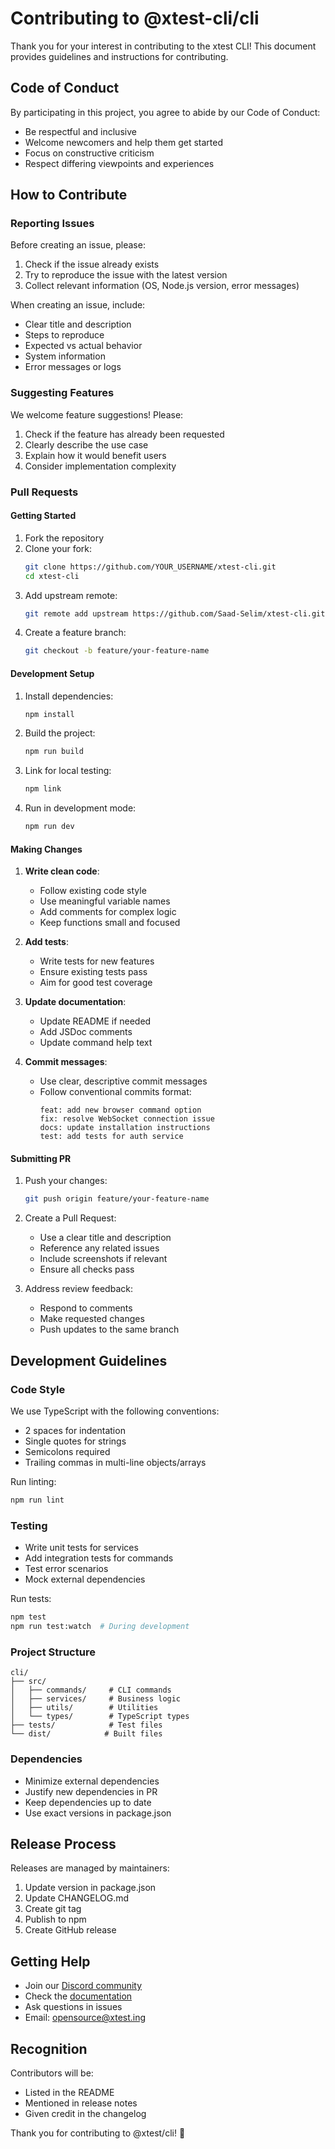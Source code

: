 # Contributing to @xtest-cli/cli

Thank you for your interest in contributing to the xtest CLI! This document provides guidelines and instructions for contributing.

## Code of Conduct

By participating in this project, you agree to abide by our Code of Conduct:
- Be respectful and inclusive
- Welcome newcomers and help them get started
- Focus on constructive criticism
- Respect differing viewpoints and experiences

## How to Contribute

### Reporting Issues

Before creating an issue, please:
1. Check if the issue already exists
2. Try to reproduce the issue with the latest version
3. Collect relevant information (OS, Node.js version, error messages)

When creating an issue, include:
- Clear title and description
- Steps to reproduce
- Expected vs actual behavior
- System information
- Error messages or logs

### Suggesting Features

We welcome feature suggestions! Please:
1. Check if the feature has already been requested
2. Clearly describe the use case
3. Explain how it would benefit users
4. Consider implementation complexity

### Pull Requests

#### Getting Started

1. Fork the repository
2. Clone your fork:
   ```bash
   git clone https://github.com/YOUR_USERNAME/xtest-cli.git
   cd xtest-cli
   ```
3. Add upstream remote:
   ```bash
   git remote add upstream https://github.com/Saad-Selim/xtest-cli.git
   ```
4. Create a feature branch:
   ```bash
   git checkout -b feature/your-feature-name
   ```

#### Development Setup

1. Install dependencies:
   ```bash
   npm install
   ```

2. Build the project:
   ```bash
   npm run build
   ```

3. Link for local testing:
   ```bash
   npm link
   ```

4. Run in development mode:
   ```bash
   npm run dev
   ```

#### Making Changes

1. **Write clean code**:
   - Follow existing code style
   - Use meaningful variable names
   - Add comments for complex logic
   - Keep functions small and focused

2. **Add tests**:
   - Write tests for new features
   - Ensure existing tests pass
   - Aim for good test coverage

3. **Update documentation**:
   - Update README if needed
   - Add JSDoc comments
   - Update command help text

4. **Commit messages**:
   - Use clear, descriptive commit messages
   - Follow conventional commits format:
     ```
     feat: add new browser command option
     fix: resolve WebSocket connection issue
     docs: update installation instructions
     test: add tests for auth service
     ```

#### Submitting PR

1. Push your changes:
   ```bash
   git push origin feature/your-feature-name
   ```

2. Create a Pull Request:
   - Use a clear title and description
   - Reference any related issues
   - Include screenshots if relevant
   - Ensure all checks pass

3. Address review feedback:
   - Respond to comments
   - Make requested changes
   - Push updates to the same branch

## Development Guidelines

### Code Style

We use TypeScript with the following conventions:
- 2 spaces for indentation
- Single quotes for strings
- Semicolons required
- Trailing commas in multi-line objects/arrays

Run linting:
```bash
npm run lint
```

### Testing

- Write unit tests for services
- Add integration tests for commands
- Test error scenarios
- Mock external dependencies

Run tests:
```bash
npm test
npm run test:watch  # During development
```

### Project Structure

```
cli/
├── src/
│   ├── commands/     # CLI commands
│   ├── services/     # Business logic
│   ├── utils/        # Utilities
│   └── types/        # TypeScript types
├── tests/            # Test files
└── dist/            # Built files
```

### Dependencies

- Minimize external dependencies
- Justify new dependencies in PR
- Keep dependencies up to date
- Use exact versions in package.json

## Release Process

Releases are managed by maintainers:

1. Update version in package.json
2. Update CHANGELOG.md
3. Create git tag
4. Publish to npm
5. Create GitHub release

## Getting Help

- Join our [Discord community](https://discord.gg/xtest)
- Check the [documentation](https://docs.xtest.ing)
- Ask questions in issues
- Email: opensource@xtest.ing

## Recognition

Contributors will be:
- Listed in the README
- Mentioned in release notes
- Given credit in the changelog

Thank you for contributing to @xtest/cli! 🎉 